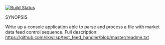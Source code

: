 [![Build Status](https://travis-ci.org/skwllsp/test_feed_handler.png)](https://travis-ci.org/skwllsp/test_feed_handler)


SYNOPSIS



Write up a console application able to parse and process a file with market data feed control sequence.
Full description: https://github.com/skwllsp/test_feed_handler/blob/master/readme.txt

